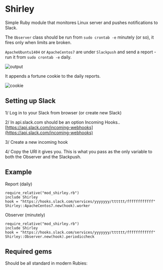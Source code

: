 # Shirley

Simple Ruby module that monitores Linux server and pushes notifications to Slack. 

The `Observer` class should be run from `sudo crontab -e` minutely (or so), it fires only when limits are broken.

`ApacheUbuntu1404` or `ApacheCentos7` are under `Slackpush` and send a report - run it from `sudo crontab -e` daily.

![output](https://ibin.co/2kCmzt0Epqqh.jpg)

It appends a fortune cookie to the daily reports. 

![cookie](https://ibin.co/2kCntSdodFYc.jpg)

## Setting up Slack

1/ Log in to your Slack from browser (or create new Slack)

2/ In api.slack.com should be an option Incoming Hooks.. [https://api.slack.com/incoming-webhooks](https://api.slack.com/incoming-webhooks)

3/ Create a new incoming hook

4/ Copy the URI it gives you. This is what you pass as the only variable to both the Observer and the Slackpush.

## Example

Report (daily)

```
require_relative("mod_shirley.rb")
include Shirley
hook = "https://hooks.slack.com/services/yyyyyyy/tttttt/ffffffffffff"
Shirley::ApacheCentos7.new(hook).worker
```

Observer (minutely)

```
require_relative("mod_shirley.rb")
include Shirley
hook = "https://hooks.slack.com/services/yyyyyyy/tttttt/ffffffffffff"
Shirley::Observer.new(hook).periodiccheck
```

## Required gems

Should be all standard in modern Rubies:
